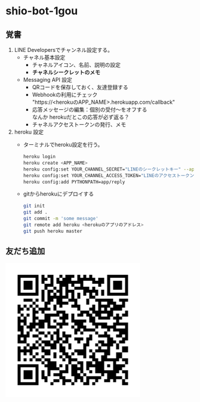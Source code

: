 
# shio-bot-1gou

## 覚書

1. LINE Developersでチャンネル設定する。
    - チャネル基本設定
        - チャネルアイコン、名前、説明の設定
        - **チャネルシークレットのメモ**
    - Messaging API 設定
        - QRコードを保存しておく、友達登録する
        - Webhookの利用にチェック<br>"https://<herokuのAPP_NAME>.herokuapp.com/callback"
        - 応答メッセージの編集：個別の受付〜をオフする<br>なんか  herokuだとこの応答が必ず返る？
        - チャネルアクセストークンの発行、メモ
2. heroku 設定
    - ターミナルでheroku設定を行う。

        ```bash
        heroku login
        heroku create <APP_NAME>
        heroku config:set YOUR_CHANNEL_SECRET="LINEのシークレットキー" --app <APP_NAME>
        heroku config:set YOUR_CHANNEL_ACCESS_TOKEN="LINEのアクセストークン" --app <APP_NAME>
        heroku config:add PYTHONPATH=app/reply
        ```

    - gitからherokuにデプロイする

        ```bash
        git init
        git add .
        git commit -m 'some message'
        git remote add heroku <herokuのアプリのアドレス>
        git push heroku master
        ```

## 友だち追加

![友だち追加](./images/line_tomodachi_qrcode.png)
